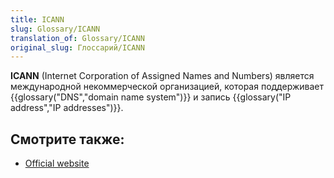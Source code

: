 ```yaml
---
title: ICANN
slug: Glossary/ICANN
translation_of: Glossary/ICANN
original_slug: Глоссарий/ICANN
---
```

**ICANN** (Internet Corporation of Assigned Names and Numbers) является международной некоммерческой организацией, которая поддерживает {{glossary("DNS","domain name system")}} и запись {{glossary("IP address","IP addresses")}}.

## Смотрите также:

- [Official website](https://www.icann.org/)
